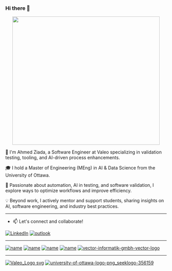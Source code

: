 ### Hi there 👋


<p align="center">
  <img width="460" height="400" src="https://anyforsoft.com/static/a2da834e20a93f2114281a1174296b58/17.gif">
</p>


👋 I'm Ahmed Ziada, a Software Engineer at Valeo specializing in validation testing, tooling, and AI-driven process enhancements.

🎓 I hold a Master of Engineering (MEng) in AI & Data Science from the University of Ottawa.

🚀 Passionate about automation, AI in testing, and software validation, I explore ways to optimize workflows and improve efficiency.

💡 Beyond work, I actively mentor and support students, sharing insights on AI, software engineering, and industry best practices.

---------------------------------------------------------------------
- 📫 Let's connect and collaborate!

[![LinkedIn](https://img.shields.io/badge/LinkedIn-0077B5?style=for-the-badge&logo=linkedin&logoColor=white)](https://www.linkedin.com/in/ahmed-ziada-b023b2126/)
[![outlook](https://img.shields.io/badge/Microsoft_Outlook-0078D4?style=for-the-badge&logo=microsoft-outlook&logoColor=white)](https://ahmedaliziada@outlook.com/) 

------------------------------------------------------------------
[![name](https://img.shields.io/badge/Python-FFD43B?style=for-the-badge&logo=python&logoColor=blue)](https://www.python.org/)
[![name](https://img.shields.io/badge/Plotly-239120?style=for-the-badge&logo=plotly&logoColor=white)](https://plotly.com/)
[![name](https://img.shields.io/badge/IBM%20Cloud-1261FE?style=for-the-badge&logo=IBM%20Cloud&logoColor=white)](https://www.ibm.com/cloud)
[![name](https://img.shields.io/badge/R-276DC3?style=for-the-badge&logo=r&logoColor=white)](https://www.r-project.org/)
[![vector-informatik-gmbh-vector-logo](https://github.com/user-attachments/assets/7bbb770a-8d87-4f91-8b25-cac79168a76f)](https://www.vector.com/gb/en/know-how/capl/)

------------------------------------------------------------------
[![Valeo_Logo svg](https://github.com/user-attachments/assets/b748ce67-70d8-4088-8a42-4262adc3d46b)](https://www.valeo.com/en/)
[![university-of-ottawa-logo-png_seeklogo-356159](https://github.com/user-attachments/assets/22779880-c445-4d32-83d6-15cd05ab53af)](https://www.uottawa.ca/en)
